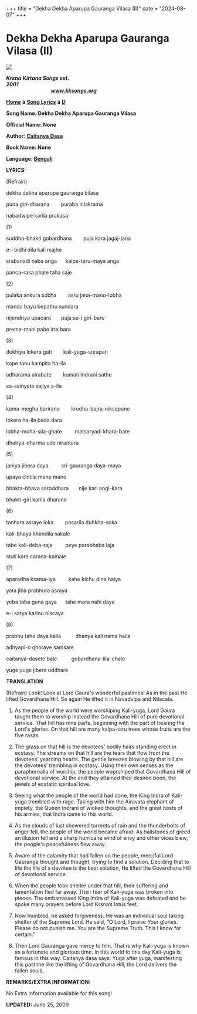 +++
title = "Dekha Dekha Aparupa Gauranga Vilasa (II)"
date = "2024-08-07"
+++

# Dekha Dekha Aparupa Gauranga Vilasa (II)
**[![](http://kksongs.org/image_files/image002.jpg)](http://kksongs.org/)**

**_Krsna_** **_Kirtana Songs est. 2001_**                                                                                                                                                      **_www.kksongs.org_**

[**Home**](http://kksongs.org/) **à** [**Song Lyrics**](http://kksongs.org/lyrics.html) **à** [**D**](http://kksongs.org/songs/song_d.html)

**Song Name: Dekha Dekha Aparupa Gauranga Vilasa**

**Official Name: None**

**Author:** [**Caitanya** **Dasa**](http://kksongs.org/authors/list/caitanya.html)

**Book Name: None**

**Language: [Bengali](http://kksongs.org/language/list/bengali.html)**

**LYRICS:**

(Refrain)

dekha dekha aparupa gauranga bilasa

puna giri-dharana        puraba nilakrama

nabadwipe karila prakasa

(1)

suddha-bhakti gobardhana        puja kara jagaj-jana

e-i bidhi dila kali majhe

srabanadi naba anga      kalpa-taru-maya anga

panca-rasa phale taha saje

(2)

pulaka ankura sobha        asru jana-mano-lobha

manda bayu bepathu sundara

nijendriya upacare       puja se-i giri\-bare

prema-mani pabe irta bara

(3)

dekhiya lokera gati        kali-yuga-surapati

kope tanu kampita ha-ila

adharama airabate        kumati indrani sathe

sa-sainyete sajiya a-ila

(4)

kama-megha barirane        krodha-bajra-niksepane

lokera ha-ila bada dara

lobha-moha-sila-ghate         matsaryadi khara\-bate

dhairya\-dharma ude nirantara

(5)

janiya jibera daya         sri-gauranga daya-maya

upaya cintila mane mane

bhakta-bhava saroddhara       nije kari angi-kara

bhakti-giri karila dharane

(6)

tanhara asraye loka        pasarila duhkha-soka

kali-bhaya khandila sakale

tabe kali-deba\-raja         peye parabhaba laja

stuti kare carana-kamale

(7)

aparadha ksama-iya         kahe kichu dina haiya

yata jiba prabhura asraya

yeba taba guna gaya      tahe mora nahi daya

e-i satya karinu niscaya

(8)

prabhu tahe daya kaila          dhanya kali nama haila

adhyapi\-o ghoraye samsare

caitanya-dasete bale          gobardhana-lila-chale

yuge yuge jibera uddhare

**TRANSLATION**

(Refrain) Look! Look at Lord Gaura's wonderful pastimes! As in the past He lifted Govardhana Hill. So again He lifted it in Navadvipa and Nilacala.

1) As the people of the world were worshiping Kali-yuga, Lord Gaura taught them to worship instead the Govardhana Hill of pure devotional service. That hill has nine parts, beginning with the part of hearing the Lord's glories. On that hill are many kalpa-taru trees whose fruits are the five rasas.

2) The grass on that hill is the devotees’ bodily hairs standing erect in ecstasy. The streams on that hill are the tears that flow from the devotees’ yearning hearts. The gentle breezes blowing by that hill are the devotees’ trembling in ecstasy. Using their own senses as the paraphernalia of worship, the people woprshiped that Govardhana Hill of devotional service. At the end they attained their desired boon, the jewels of ecstatic spiritual love.

3) Seeing what the people of the world had done, the King Indra of Kali-yuga trembled with rage. Taking with him the Airavata elephant of impiety, the Queen Indrani of wicked thoughts, and the great hosts of his armies, that Indra came to this world.

4) As the clouds of lust showered torrents of rain and the thunderbolts of anger fell, the people of the world became afraid. As hailstones of greed an illusion fell and a sharp hurricane wind of envy and other vices blew, the people's peacefulness flew away.

5) Aware of the calamity that had fallen on the people, merciful Lord Gauranga thought and thought, trying to find a solution. Deciding that to life the life of a devotee is the best solution, He lifted the Govardhana Hill of devotional service.

6) When the people took shelter under that hill, their suffering and lamentation fled far away. Their fear of Kali-yuga was broken into pieces. The embarrassed King Indra of Kali-yuga was defeated and he spoke many prayers before Lord Krsna’s lotus feet.

7) Now humbled, he asked forgiveness. He was an individual soul taking shelter of the Supreme Lord. He said, “O Lord, I praise Your glories. Please do not punish me. You are the Supreme Truth. This I know for certain."

8) Then Lord Gauranga gave mercy to him. That is why Kali-yuga is known as a fortunate and glorious time. In this world to this day Kali-yuga is famous in this way. Caitanya dasa says: Yuga after yuga, manifesting this pastime like the lifting of Govardhana Hill, the Lord delivers the fallen souls.

**REMARKS/EXTRA INFORMATION:**

No Extra Information available for this song!

**UPDATED:** June 25, 2009